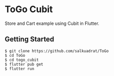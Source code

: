 # ToGo Cubit

Store and Cart example using Cubit in Flutter.

## Getting Started

```
$ git clone https://github.com/salkuadrat/ToGo
$ cd ToGo
$ cd togo_cubit
$ flutter pub get
$ flutter run
```